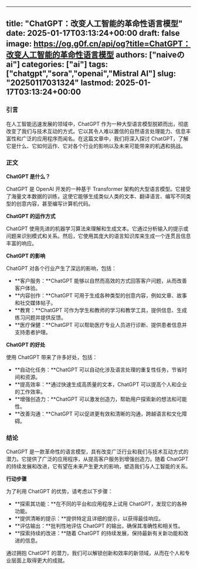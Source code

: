 
---
title: "ChatGPT：改变人工智能的革命性语言模型"
date: 2025-01-17T03:13:24+00:00
draft: false
image: https://og.g0f.cn/api/og?title=ChatGPT：改变人工智能的革命性语言模型
authors: ["naiveのai"]
categories: ["ai"]
tags: ["chatgpt","sora","openai","Mistral AI"]
slug: "20250117031324"
lastmod: 2025-01-17T03:13:24+00:00
---
### 引言

在人工智能迅速发展的领域中，ChatGPT 作为一种大型语言模型脱颖而出，彻底改变了我们与技术互动的方式。它以其令人难以置信的自然语言处理能力、信息丰富性和广泛的应用程序而闻名。在这篇文章中，我们将深入探讨 ChatGPT，了解它是什么、它如何运作、它对各个行业的影响以及未来可能带来的机遇和挑战。

### 正文

**ChatGPT 是什么？**

ChatGPT 是 OpenAI 开发的一种基于 Transformer 架构的大型语言模型。它接受了海量文本数据的训练，这使它能够生成类似人类的文本、翻译语言、编写不同类型的创意内容，甚至编写计算机代码。

**ChatGPT 的运作方式**

ChatGPT 使用先进的机器学习算法来理解和生成文本。它通过分析输入的提示或问题来识别模式和关系。然后，它使用其庞大的语言知识库来生成一个连贯且信息丰富的响应。

**ChatGPT 的影响**

ChatGPT 对各个行业产生了深远的影响，包括：

* **客户服务：**ChatGPT 能够以自然而高效的方式回答客户问题，从而改善客户体验。
* **内容创作：**ChatGPT 可用于生成各种类型的创意内容，例如文章、故事和社交媒体帖子。
* **教育：**ChatGPT 可作为学生和教师的学习和教学工具，提供信息、生成练习问题并提供反馈。
* **医疗保健：**ChatGPT 可以帮助医疗专业人员进行诊断、提供患者信息并支持患者护理。

**ChatGPT 的好处**

使用 ChatGPT 带来了许多好处，包括：

* **自动化任务：**ChatGPT 可以自动化涉及语言处理的重复性任务，节省时间和资源。
* **提高效率：**通过快速生成高质量的文本，ChatGPT 可以提高个人和企业的工作效率。
* **增强创造力：**ChatGPT 可以激发创造力，帮助用户探索新的想法和可能性。
* **改善沟通：**ChatGPT 可以促进更有效和清晰的沟通，跨越语言和文化障碍。

### 结论

ChatGPT 是一款革命性的语言模型，具有改变广泛行业和我们与技术互动方式的潜力。它提供了广泛的应用程序，从提高客户服务到增强创造力。随着 ChatGPT 的持续发展和改进，它有望在未来产生更大的影响，塑造我们与人工智能的关系。

**行动步骤**

为了利用 ChatGPT 的优势，请考虑以下步骤：

* **探索其功能：**在不同的平台和应用程序上试用 ChatGPT，发现它的各种功能。
* **提供清晰的提示：**提供特定且详细的提示，以获得最佳响应。
* **评估输出：**批判性地评估 ChatGPT 的输出，确保其准确性和相关性。
* **探索持续的改进：**随着 ChatGPT 的持续发展，保持最新有关新功能和改进的信息。

通过拥抱 ChatGPT 的潜力，我们可以解锁创新和效率的新领域，从而在个人和专业层面上取得更大的成就。